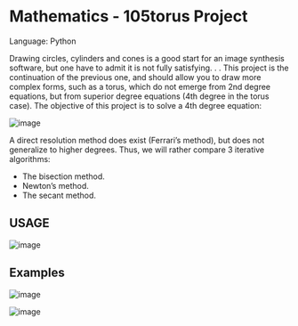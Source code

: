 # Mathematics - 105torus Project
Language: Python

Drawing circles, cylinders and cones is a good start for an image synthesis software, but one have to admit it is not fully satisfying. . . This project is the continuation of the previous one, and should allow you to draw more complex forms, such as a torus, which do not emerge from 2nd degree equations, but from superior degree equations (4th degree in the torus case).
The objective of this project is to solve a 4th degree equation:

![image](https://user-images.githubusercontent.com/91698189/160255705-9df63ea3-0968-4c8e-8218-f45d0b09a7ac.png)

A direct resolution method does exist (Ferrari’s method), but does not generalize to higher degrees. Thus, we will rather compare 3 iterative algorithms:
  - The bisection method.
  - Newton’s method.
  - The secant method.

## USAGE
![image](https://user-images.githubusercontent.com/91698189/160255739-c4980099-1550-483d-902b-0c8359235e65.png)

## Examples
![image](https://user-images.githubusercontent.com/91698189/160255760-cfd270e8-2c78-401b-a258-76a98f4d3953.png)

![image](https://user-images.githubusercontent.com/91698189/160255776-9676df3e-b991-40b3-a9a3-5110dc478476.png)
